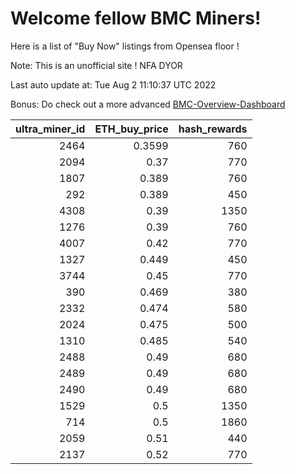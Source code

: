 # Welcome fellow BMC Miners!
Here is a list of "Buy Now" listings from Opensea floor !

Note: This is an unofficial site ! NFA DYOR

Last auto update at: Tue Aug  2 11:10:37 UTC 2022

Bonus: Do check out a more advanced [BMC-Overview-Dashboard](https://dune.com/defifunk/BMC-Overview-Dashboard)


|   ultra_miner_id |   ETH_buy_price |   hash_rewards |
|-----------------:|----------------:|---------------:|
|             2464 |          0.3599 |            760 |
|             2094 |          0.37   |            770 |
|             1807 |          0.389  |            760 |
|              292 |          0.389  |            450 |
|             4308 |          0.39   |           1350 |
|             1276 |          0.39   |            760 |
|             4007 |          0.42   |            770 |
|             1327 |          0.449  |            450 |
|             3744 |          0.45   |            770 |
|              390 |          0.469  |            380 |
|             2332 |          0.474  |            580 |
|             2024 |          0.475  |            500 |
|             1310 |          0.485  |            540 |
|             2488 |          0.49   |            680 |
|             2489 |          0.49   |            680 |
|             2490 |          0.49   |            680 |
|             1529 |          0.5    |           1350 |
|              714 |          0.5    |           1860 |
|             2059 |          0.51   |            440 |
|             2137 |          0.52   |            770 |